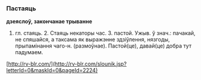 ### Пастаяць
**дзеяслоў, закончанае трыванне**

1. гл. стаяць. 2. Стаяць некаторы час. З. пастой. Ужыв. ў знач.: пачакай, не спяшайся, а таксама як выражэнне здзіўлення, нязгоды, прыпамінання чаго-н. (размоўнае). Пастой(це), давай(це) добра тут падумаем.

<a rel="author">[http://rv-blr.com/](http://rv-blr.com/slounik.jsp?letterId=0&maskId=0&pageId=2224)</a>
